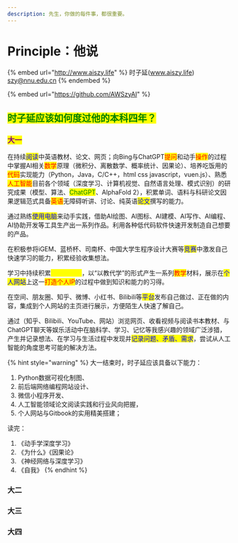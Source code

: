 ```yaml
---
description: 先生，你做的每件事，都很重要。
---
```


# Principle：他说

{% embed url="http://www.aiszy.life" %}
时子延(www.aiszy.life) szy@nnu.edu.cn&#x20;
{% endembed %}

{% embed url="https://github.com/AWSzyAI" %}

## <mark style="color:green;">时子延应该如何度过他的本科四年？</mark>

### <mark style="color:purple;">大一</mark>

&#x20;      在持续<mark style="color:blue;">阅读</mark>中英语教材、论文、网页；向Bing与ChatGPT<mark style="color:red;">提问</mark>和动手<mark style="color:red;">操作</mark>的过程中掌握AI相关<mark style="color:red;">数学</mark>原理（微积分、离散数学、概率统计、因果论）、培养吃饭用的<mark style="color:red;">代码</mark>实现能力（Python，Java，C/C++，html css javascript，vuen.js）、熟悉<mark style="color:red;">人工智能</mark>目前各个领域（深度学习、计算机视觉、自然语言处理、模式识别）的研究成果（模型、算法、<mark style="color:green;">ChatGPT</mark>、AlphaFold 2），积累单词、语料与科研论文因果逻辑范式具备<mark style="color:red;">英语</mark>无障碍听讲、讨论、纯英语<mark style="color:blue;">论文</mark>撰写的能力。

&#x20;      通过熟练<mark style="color:blue;">使用电脑</mark>来动手实践，借助AI绘图、AI图标、AI建模、AI写作、AI编程、AI协助开发等工具生产出一系列作品。利用各种低代码软件快速开发制造自己想要的产品。

&#x20;      在积极参将iGEM、蓝桥杯、司南杯、中国大学生程序设计大赛等<mark style="color:blue;">竞赛</mark>中激发自己快速学习的能力，积累经验收集想法。

&#x20;      学习中持续积累<mark style="color:yellow;">过程性材料</mark>，以“以教代学”的形式产生一系列<mark style="color:red;">教学</mark>材料，展示在<mark style="color:blue;">个人网站</mark>上这一<mark style="color:red;">打造个人IP</mark>的过程中做到知识和能力的习得。

&#x20;      在空间、朋友圈、知乎、微博、小红书、Bilibili等<mark style="color:blue;">平台</mark>发布自己做过、正在做的内容，集成到个人网站的主页进行展示，方便陌生人快速了解自己。

&#x20;      通过（知乎、Bilibili、YouTube、网站）浏览网页、收看视频与阅读书本教材、与ChatGPT聊天等娱乐活动中在脑科学、学习、记忆等我感兴趣的领域广泛涉猎，产生并记录想法、在学习与生活过程中发现并<mark style="color:blue;">记录问题、矛盾、需求</mark>，尝试从人工智能的角度思考可能的解决方法。

{% hint style="warning" %}
大一结束时，时子延应该具备以下能力：

1. Python数据可视化制图、
2. 前后端网络编程网站设计、
3. 微信小程序开发、
4. 人工智能领域论文阅读实践和行业风向把握，
5. 个人网站与Gitbook的实用精美搭建；

读完：

1. 《动手学深度学习》
2. 《为什么》《因果论》
3. 《神经网络与深度学习》
4. 《自我》
{% endhint %}



### 大二

### 大三

### 大四
